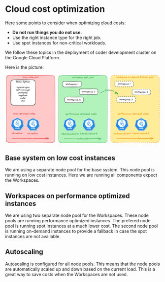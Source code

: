 # Cloud cost optimization

Here some points to consider when optimizing cloud costs:

 * **Do not run things you do not use.**
 * Use the right instance type for the right job.
 * Use spot instances for non-critical workloads.

We follow these topics in the deployment of coder development cluster on the Google Cloud Platform.

Here is the picture:

![](./cloud_cost_optimisations.excalidraw.png)

## Base system on low cost instances

We are using a separate node pool for the base system. This node pool is running on low cost instances. Here we are running all components expect the Workspaces.

## Workspaces on performance optimized instances

We are using two separate node pool for the Workspaces. These node pools are running performance optimized instances. The prefered node pool is running spot instances at a much lower cost. The second node pool is running on-demand instances to provide a fallback in case the spot instances are not available.

## Autoscaling

Autoscaling is configured for all node pools. This means that the node pools are automatically scaled up and down based on the current load. This is a great way to save costs when the Workspaces are not used.
